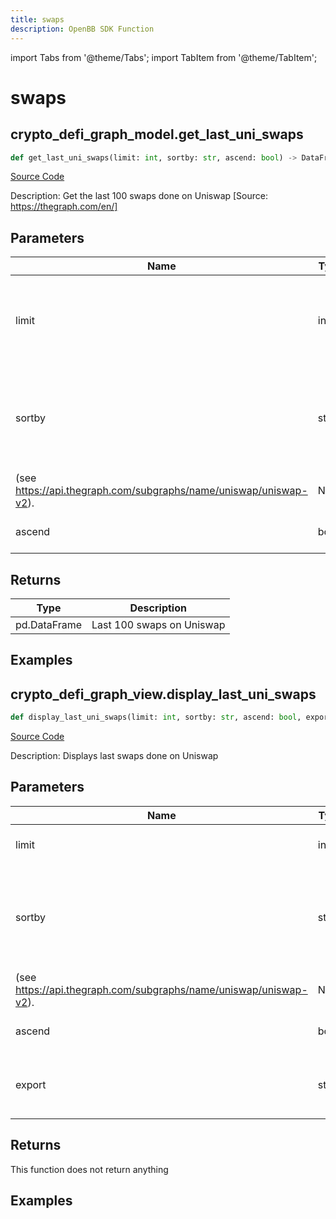 ```yaml
---
title: swaps
description: OpenBB SDK Function
---
```


import Tabs from '@theme/Tabs';
import TabItem from '@theme/TabItem';

# swaps

<Tabs>
<TabItem value="model" label="Model" default>

## crypto_defi_graph_model.get_last_uni_swaps

```python title='openbb_terminal/cryptocurrency/defi/graph_model.py'
def get_last_uni_swaps(limit: int, sortby: str, ascend: bool) -> DataFrame:
```
[Source Code](https://github.com/OpenBB-finance/OpenBBTerminal/tree/main/openbb_terminal/cryptocurrency/defi/graph_model.py#L296)

Description: Get the last 100 swaps done on Uniswap [Source: https://thegraph.com/en/]

## Parameters

| Name | Type | Description | Default | Optional |
| ---- | ---- | ----------- | ------- | -------- |
| limit | int | Number of swaps to return. Maximum possible number: 1000. | None | False |
| sortby | str | Key by which to sort data. The table can be sorted by every of its columns
(see https://api.thegraph.com/subgraphs/name/uniswap/uniswap-v2). | None | False |
| ascend | bool | Flag to sort data descending | None | False |

## Returns

| Type | Description |
| ---- | ----------- |
| pd.DataFrame | Last 100 swaps on Uniswap |

## Examples



</TabItem>
<TabItem value="view" label="View">

## crypto_defi_graph_view.display_last_uni_swaps

```python title='openbb_terminal/cryptocurrency/defi/graph_view.py'
def display_last_uni_swaps(limit: int, sortby: str, ascend: bool, export: str) -> None:
```
[Source Code](https://github.com/OpenBB-finance/OpenBBTerminal/tree/main/openbb_terminal/cryptocurrency/defi/graph_view.py#L218)

Description: Displays last swaps done on Uniswap

## Parameters

| Name | Type | Description | Default | Optional |
| ---- | ---- | ----------- | ------- | -------- |
| limit | int | Number of records to display | None | False |
| sortby | str | Key by which to sort data. The table can be sorted by every of its columns
(see https://api.thegraph.com/subgraphs/name/uniswap/uniswap-v2). | None | False |
| ascend | bool | Flag to sort data descending | None | False |
| export | str | Export dataframe data to csv,json,xlsx file | None | False |

## Returns

This function does not return anything

## Examples



</TabItem>
</Tabs>